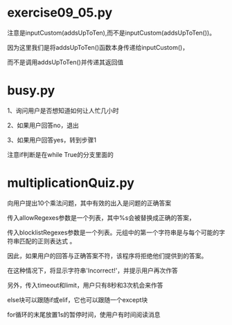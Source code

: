 # exercise09_05.py
注意是inputCustom(addsUpToTen),而不是inputCustom(addsUpToTen())。

因为这里我们是将addsUpToTen()函数本身传递给inputCustom()，

而不是调用addsUpToTen()并传递其返回值
# busy.py
1、询问用户是否想知道如何让人忙几小时

2、如果用户回答no，退出

3、如果用户回答yes，转到步骤1

注意if判断是在while True的分支里面的
# multiplicationQuiz.py
向用户提出10个乘法问题，其中有效的出入是问题的正确答案

传入allowRegexes参数是一个列表，其中%s会被替换成正确的答案，

传入blocklistRegexes参数是一个列表。元组中的第一个字符串是与每个可能的字符串匹配的正则表达式 。

因此，如果用户的回答与正确答案不符，该程序将拒绝他们提供到的答案。

在这种情况下，将显示字符串'Incorrect!'，并提示用户再次作答

另外，传入timeout和limit，用户只有8秒和3次机会来作答

else块可以跟随if或elif，它也可以跟随一个except块

for循环的末尾放置1s的暂停时间，使用户有时间阅读消息